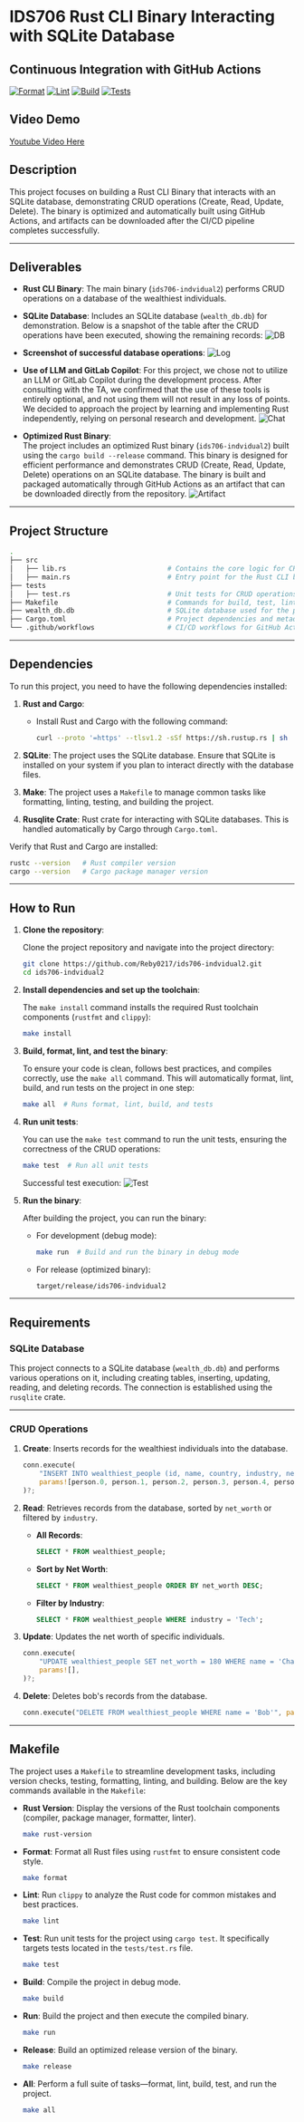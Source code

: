 # IDS706 Rust CLI Binary Interacting with SQLite Database

## Continuous Integration with GitHub Actions
[![Format](https://github.com/Reby0217/ids706-indvidual2/actions/workflows/format.yml/badge.svg)](https://github.com/Reby0217/ids706-indvidual2/actions/workflows/format.yml)
[![Lint](https://github.com/Reby0217/ids706-indvidual2/actions/workflows/lint.yml/badge.svg)](https://github.com/Reby0217/ids706-indvidual2/actions/workflows/lint.yml)
[![Build](https://github.com/Reby0217/ids706-indvidual2/actions/workflows/build.yml/badge.svg)](https://github.com/Reby0217/ids706-indvidual2/actions/workflows/build.yml)
[![Tests](https://github.com/Reby0217/ids706-indvidual2/actions/workflows/test.yml/badge.svg)](https://github.com/Reby0217/ids706-indvidual2/actions/workflows/test.yml)

## Video Demo
[Youtube Video Here]() 

## Description
This project focuses on building a Rust CLI Binary that interacts with an SQLite database, demonstrating CRUD operations (Create, Read, Update, Delete). The binary is optimized and automatically built using GitHub Actions, and artifacts can be downloaded after the CI/CD pipeline completes successfully.

---

## Deliverables
- **Rust CLI Binary**: The main binary (`ids706-indvidual2`) performs CRUD operations on a database of the wealthiest individuals.
- **SQLite Database**: Includes an SQLite database (`wealth_db.db`) for demonstration. Below is a snapshot of the table after the CRUD operations have been executed, showing the remaining records:
![DB](screenshots/db.png)

- **Screenshot of successful database operations**: 
![Log](screenshots/log.png)

- **Use of LLM and GitLab Copilot**: For this project, we chose not to utilize an LLM or GitLab Copilot during the development process. After consulting with the TA, we confirmed that the use of these tools is entirely optional, and not using them will not result in any loss of points. We decided to approach the project by learning and implementing Rust independently, relying on personal research and development.
![Chat](screenshots/chat.png)

- **Optimized Rust Binary**:  
  The project includes an optimized Rust binary (`ids706-indvidual2`) built using the `cargo build --release` command. This binary is designed for efficient performance and demonstrates CRUD (Create, Read, Update, Delete) operations on an SQLite database. The binary is built and packaged automatically through GitHub Actions as an artifact that can be downloaded directly from the repository.
![Artifact](screenshots/artifact.png)

---

## Project Structure
```bash
.
├── src
│   ├── lib.rs                         # Contains the core logic for CRUD operations on the SQLite database
│   ├── main.rs                        # Entry point for the Rust CLI binary
├── tests
│   ├── test.rs                        # Unit tests for CRUD operations in Rust
├── Makefile                           # Commands for build, test, lint, and format
├── wealth_db.db                       # SQLite database used for the project
├── Cargo.toml                         # Project dependencies and metadata
└── .github/workflows                  # CI/CD workflows for GitHub Actions
```

---

## Dependencies

To run this project, you need to have the following dependencies installed:

1. **Rust and Cargo**: 
   - Install Rust and Cargo with the following command:
     ```bash
     curl --proto '=https' --tlsv1.2 -sSf https://sh.rustup.rs | sh
     ```

2. **SQLite**: The project uses the SQLite database. Ensure that SQLite is installed on your system if you plan to interact directly with the database files.

3. **Make**: The project uses a `Makefile` to manage common tasks like formatting, linting, testing, and building the project.

4. **Rusqlite Crate**: Rust crate for interacting with SQLite databases. This is handled automatically by Cargo through `Cargo.toml`.

Verify that Rust and Cargo are installed:
```bash
rustc --version   # Rust compiler version
cargo --version   # Cargo package manager version
```

---

## How to Run

1. **Clone the repository**:

   Clone the project repository and navigate into the project directory:

   ```bash
   git clone https://github.com/Reby0217/ids706-indvidual2.git
   cd ids706-indvidual2
   ```

2. **Install dependencies and set up the toolchain**:

   The `make install` command installs the required Rust toolchain components (`rustfmt` and `clippy`):
   
   ```bash
   make install
   ```

3. **Build, format, lint, and test the binary**:

   To ensure your code is clean, follows best practices, and compiles correctly, use the `make all` command. This will automatically format, lint, build, and run tests on the project in one step:

   ```bash
   make all  # Runs format, lint, build, and tests
   ```

4. **Run unit tests**:

   You can use the `make test` command to run the unit tests, ensuring the correctness of the CRUD operations:

   ```bash
   make test  # Run all unit tests
   ```

   Successful test execution:
   ![Test](screenshots/test.png)

5. **Run the binary**:

   After building the project, you can run the binary:

   - For development (debug mode):
     ```bash
     make run  # Build and run the binary in debug mode
     ```

   - For release (optimized binary):
     ```bash
     target/release/ids706-indvidual2
     ```
---

## Requirements

### SQLite Database

This project connects to a SQLite database (`wealth_db.db`) and performs various operations on it, including creating tables, inserting, updating, reading, and deleting records. The connection is established using the `rusqlite` crate.

---

### CRUD Operations

1. **Create**: Inserts records for the wealthiest individuals into the database.
   ```rust
   conn.execute(
       "INSERT INTO wealthiest_people (id, name, country, industry, net_worth, company) VALUES (?1, ?2, ?3, ?4, ?5, ?6)",
       params![person.0, person.1, person.2, person.3, person.4, person.5],
   )?;
   ```

2. **Read**: Retrieves records from the database, sorted by `net_worth` or filtered by `industry`.
   - **All Records**:
     ```sql
     SELECT * FROM wealthiest_people;
     ```

   - **Sort by Net Worth**:
     ```sql
     SELECT * FROM wealthiest_people ORDER BY net_worth DESC;
     ```

   - **Filter by Industry**:
     ```sql
     SELECT * FROM wealthiest_people WHERE industry = 'Tech';
     ```

3. **Update**: Updates the net worth of specific individuals.
   ```rust
   conn.execute(
       "UPDATE wealthiest_people SET net_worth = 180 WHERE name = 'Charlie'",
       params![],
   )?;
   ```

4. **Delete**: Deletes bob's records from the database.
   ```rust
   conn.execute("DELETE FROM wealthiest_people WHERE name = 'Bob'", params![])?;
   ```

---

## Makefile

The project uses a `Makefile` to streamline development tasks, including version checks, testing, formatting, linting, and building. Below are the key commands available in the `Makefile`:

- **Rust Version**: Display the versions of the Rust toolchain components (compiler, package manager, formatter, linter).
  ```bash
  make rust-version
  ```

- **Format**: Format all Rust files using `rustfmt` to ensure consistent code style.
  ```bash
  make format
  ```

- **Lint**: Run `clippy` to analyze the Rust code for common mistakes and best practices.
  ```bash
  make lint
  ```

- **Test**: Run unit tests for the project using `cargo test`. It specifically targets tests located in the `tests/test.rs` file.
  ```bash
  make test
  ```

- **Build**: Compile the project in debug mode.
  ```bash
  make build
  ```

- **Run**: Build the project and then execute the compiled binary.
  ```bash
  make run
  ```

- **Release**: Build an optimized release version of the binary.
  ```bash
  make release
  ```

- **All**: Perform a full suite of tasks—format, lint, build, test, and run the project.
  ```bash
  make all
  ```